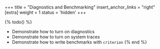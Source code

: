 +++
title = "Diagnostics and Benchmarking"
insert_anchor_links = "right"
[extra]
weight = 1
status = 'hidden'
+++

{% todo() %}

* Demonstrate how to turn on diagnostics
* Demonstrate how to turn on system traces
* Demonstrate how to write benchmarks with `criterion`
{% end %}
